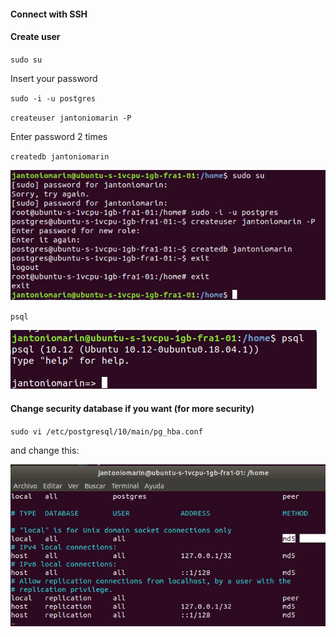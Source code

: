#### Connect with SSH

#### Create user

`sudo su`

Insert your password

`sudo -i -u postgres`

`createuser jantoniomarin -P`

Enter password 2 times

`createdb jantoniomarin`

![Image SSH Connect](createUser.png)

`psql`

![Image SSH Connect](plsql.png)

#### Change security database if you want (for more security)

`sudo vi /etc/postgresql/10/main/pg_hba.conf`

and change this:

![Image SSH Connect](changeMD5.png)